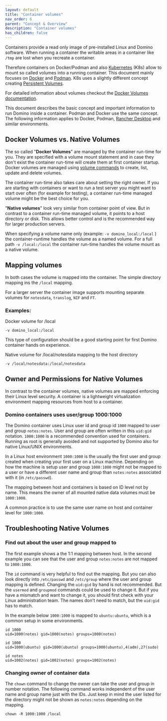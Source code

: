 ```yaml
---
layout: default
title: "Container volumes"
nav_order: 6
parent: "Concept & Overview"
description: "Container volumes"
has_children: false
---
```


Containers provide a read only image of pre-installed Linux and Domino software.
When running a container the writable areas in a container like `/tmp` are lost when you recreate a container.

Therefore containers on Docker/Podman and also [Kubernetes](https://kubernetes.io) (K8s) allow to mount so called volumes into a running container.
This document mainly focuses on [Docker](https://www.docker.com/) and [Podman](https://docs.podman.io). K8s uses a slightly different concept creating [Persistent Volumes](https://kubernetes.io/docs/concepts/storage/persistent-volumes/).

For detailed information about volumes checkout the [Docker Volumes documentation](https://docs.docker.com/engine/storage/volumes/).

This document describes the basic concept and important information to run Domino inside a container.
Podman and Docker use the same concept. The following information applies to Docker, Podman, [Rancher Desktop](https://rancherdesktop.io/) and similar environments. 

## Docker Volumes vs. Native Volumes

The so called "**Docker Volumes**" are managed by the container run-time for you.
They are specified with a volume mount statement and in case they don't exist the container run-time will create them at first container startup.
Docker volumes are managed using [volume commands](https://docs.docker.com/reference/cli/docker/volume/) to create, list, update and delete volumes.

The container run-time also takes care about setting the right owner.
If you are starting with containers or want to run a test server you might want to start over often (for example for testing), a container run-time managed volume might be the best choice for you.

"**Native volumes**" look very similar from container point of view. But in contrast to a container run-time managed volume, it points to a host directory or disk.
This allows better control and is the recommended way for larger production servers.

When specifying a volume name only (example: `-v domino_local:/local` ) the container-runtime handles the volume as a named volume.
For a full path `-v /local:/local` the container run-time handles the volume mount as a native volume.

## Mapping volumes

In both cases the volume is mapped into the container.
The simple directory mapping ins the `/local` mapping.

For a larger server the container image supports mounting separate volumes for `notesdata`, `translog`, `NIF` and `FT`.

### Examples:

Docker volume for /local

```
-v domino_local:/local
```

This type of configuration should be a good starting point for first Domino container hands on experience.

Native volume for /local/notesdata mapping to the host directory

```
-v /local/notesdata:/local/notesdata
```

## Owner and Permissions for Native Volumes

In contrast to the container volumes, native volumes are mapped enforcing their Linux level security.
A container is a lightweight virtualization environment mapping resources from host to a container.

### Domino containers uses user/group 1000:1000

The Domino container uses Linux user id and group id `1000` mapped to user and group `notes:notes`.
User and group are often written in this `uid:gid` notation. `1000:1000` is a recommended convention used for containers.
Running as root is generally avoided and not supported by Domino also for native Linux/UNIX environments.

In a Linux host environment `1000:1000` is the usually the first user and group created when creating your first user on a Linux machine.
Depending on how the machine is setup user and group `1000:1000` might not be mapped to a user or have a different user name and group than `notes:notes` associated with it (in `/etc/passwd`).

The mapping between host and containers is based on ID level not by name.
This means the owner of all mounted native data volumes must be `1000:1000`.

A common practice is to use the same user name on host and container level for `1000:1000`.


## Troubleshooting Native Volumes

### Find out about the user and group mapped to

The first example shows a the 1:1 mapping between host.
In the second example you can see that the user and group `notes:notes` are not mapped to `1000:1000`.

The `id` command is very helpful to find out the mapping. But you can also look directly into `/etc/passwd` and `/etc/group` where the user and group mapping is defined.
Changing the `uid:gid` by hand is not recommended. But the `usermod` and `groupmod` commands could be used to change it.
But if you have a mismatch and want to change it, you should first check with your Linux administration team.
The names don't need to match, but the `uid:gid` has to match.

In the example below `1000:1000` is mapped to `ubuntu:ubuntu`, which is a common setup in some environments.

```
id 1000
uid=1000(notes) gid=1000(notes) groups=1000(notes)
```

```
id 1000
uid=1000(ubuntu) gid=1000(ubuntu) groups=1000(ubuntu),4(adm),27(sudo)
```

```
id notes
uid=1002(notes) gid=1002(notes) groups=1002(notes)
```

### Changing owner of container data

The `chown` command to change the owner can take the user and group in number notation.
The following command works independent of the user name and group name just with the IDs.
Just keep in mind the user listed for the directory might not be shown as `notes:notes` depending on the mapping.

```
chown -R 1000:1000 /local
```
